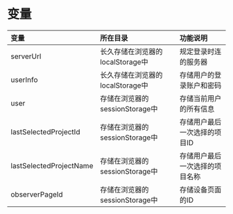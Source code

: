 # 变量

| 变量 | 所在目录 | 功能说明 |
| :--- | :--- | :--- |
| serverUrl | 长久存储在浏览器的localStorage中 | 规定登录时连的服务器 |
| userInfo | 长久存储在浏览器的localStorage中 | 存储用户的登录账户和密码 |
| user | 存储在浏览器的sessionStorage中 | 存储当前用户的所有信息 |
| lastSelectedProjectId | 存储在浏览器的sessionStorage中 | 存储用户最后一次选择的项目ID |
| lastSelectedProjectName | 存储在浏览器的sessionStorage中 | 存储用户最后一次选择的项目名称 |
| observerPageId | 存储在浏览器的sessionStorage中 | 存储设备页面的ID |



